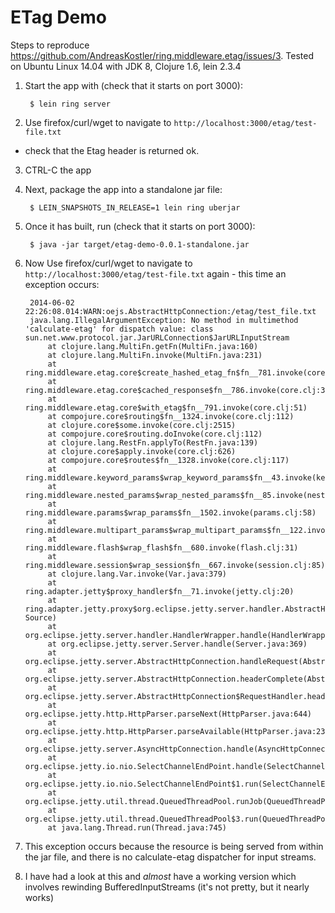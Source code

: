 # ETag Demo

Steps to reproduce
https://github.com/AndreasKostler/ring.middleware.etag/issues/3. Tested on
Ubuntu Linux 14.04 with JDK 8, Clojure 1.6, lein 2.3.4

1. Start the app with (check that it starts on port 3000):

        $ lein ring server

2. Use firefox/curl/wget to navigate to `http://localhost:3000/etag/test-file.txt`
- check that the Etag header is returned ok. 

3. CTRL-C the app

4. Next, package the app into a standalone jar file:

        $ LEIN_SNAPSHOTS_IN_RELEASE=1 lein ring uberjar

5. Once it has built, run (check that it starts on port 3000):

        $ java -jar target/etag-demo-0.0.1-standalone.jar
    
6. Now Use firefox/curl/wget to navigate to
`http://localhost:3000/etag/test-file.txt` again - this time an exception
occurs:

        2014-06-02 22:26:08.014:WARN:oejs.AbstractHttpConnection:/etag/test_file.txt
        java.lang.IllegalArgumentException: No method in multimethod 'calculate-etag' for dispatch value: class sun.net.www.protocol.jar.JarURLConnection$JarURLInputStream
            at clojure.lang.MultiFn.getFn(MultiFn.java:160)
            at clojure.lang.MultiFn.invoke(MultiFn.java:231)
            at ring.middleware.etag.core$create_hashed_etag_fn$fn__781.invoke(core.clj:27)
            at ring.middleware.etag.core$cached_response$fn__786.invoke(core.clj:39)
            at ring.middleware.etag.core$with_etag$fn__791.invoke(core.clj:51)
            at compojure.core$routing$fn__1324.invoke(core.clj:112)
            at clojure.core$some.invoke(core.clj:2515)
            at compojure.core$routing.doInvoke(core.clj:112)
            at clojure.lang.RestFn.applyTo(RestFn.java:139)
            at clojure.core$apply.invoke(core.clj:626)
            at compojure.core$routes$fn__1328.invoke(core.clj:117)
            at ring.middleware.keyword_params$wrap_keyword_params$fn__43.invoke(keyword_params.clj:32)
            at ring.middleware.nested_params$wrap_nested_params$fn__85.invoke(nested_params.clj:75)
            at ring.middleware.params$wrap_params$fn__1502.invoke(params.clj:58)
            at ring.middleware.multipart_params$wrap_multipart_params$fn__122.invoke(multipart_params.clj:107)
            at ring.middleware.flash$wrap_flash$fn__680.invoke(flash.clj:31)
            at ring.middleware.session$wrap_session$fn__667.invoke(session.clj:85)
            at clojure.lang.Var.invoke(Var.java:379)
            at ring.adapter.jetty$proxy_handler$fn__71.invoke(jetty.clj:20)
            at ring.adapter.jetty.proxy$org.eclipse.jetty.server.handler.AbstractHandler$ff19274a.handle(Unknown Source)
            at org.eclipse.jetty.server.handler.HandlerWrapper.handle(HandlerWrapper.java:116)
            at org.eclipse.jetty.server.Server.handle(Server.java:369)
            at org.eclipse.jetty.server.AbstractHttpConnection.handleRequest(AbstractHttpConnection.java:486)
            at org.eclipse.jetty.server.AbstractHttpConnection.headerComplete(AbstractHttpConnection.java:933)
            at org.eclipse.jetty.server.AbstractHttpConnection$RequestHandler.headerComplete(AbstractHttpConnection.java:995)
            at org.eclipse.jetty.http.HttpParser.parseNext(HttpParser.java:644)
            at org.eclipse.jetty.http.HttpParser.parseAvailable(HttpParser.java:235)
            at org.eclipse.jetty.server.AsyncHttpConnection.handle(AsyncHttpConnection.java:82)
            at org.eclipse.jetty.io.nio.SelectChannelEndPoint.handle(SelectChannelEndPoint.java:668)
            at org.eclipse.jetty.io.nio.SelectChannelEndPoint$1.run(SelectChannelEndPoint.java:52)
            at org.eclipse.jetty.util.thread.QueuedThreadPool.runJob(QueuedThreadPool.java:608)
            at org.eclipse.jetty.util.thread.QueuedThreadPool$3.run(QueuedThreadPool.java:543)
            at java.lang.Thread.run(Thread.java:745)

7. This exception occurs because the resource is being served from within the
jar file, and there is no calculate-etag dispatcher for input streams.

8. I have had a look at this and _almost_ have a working version which
involves rewinding BufferedInputStreams (it's not pretty, but it nearly works)

